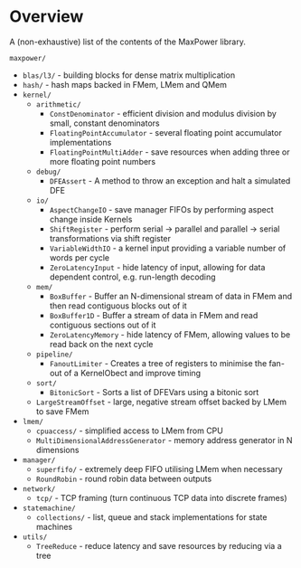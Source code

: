 Overview
========

A (non-exhaustive) list of the contents of the MaxPower library.

`maxpower/`
* `blas/l3/` - building blocks for dense matrix multiplication
* `hash/` - hash maps backed in FMem, LMem and QMem
* `kernel/`
  * `arithmetic/`
    - `ConstDenominator` - efficient division and modulus division by small, constant denominators
    - `FloatingPointAccumulator` - several floating point accumulator implementations
    - `FloatingPointMultiAdder` - save resources when adding three or more floating point numbers
  * `debug/`
    - `DFEAssert` - A method to throw an exception and halt a simulated DFE
  * `io/`
    - `AspectChangeIO` - save manager FIFOs by performing aspect change inside Kernels
    - `ShiftRegister` - perform serial -> parallel and parallel -> serial transformations via shift register
    - `VariableWidthIO` - a kernel input providing a variable number of words per cycle
    - `ZeroLatencyInput` - hide latency of input, allowing for data dependent control, e.g. run-length decoding
  * `mem/`
    - `BoxBuffer` - Buffer an N-dimensional stream of data in FMem and then read contiguous blocks out of it
    - `BoxBuffer1D` - Buffer a stream of data in FMem and read contiguous sections out of it
    - `ZeroLatencyMemory` - hide latency of FMem, allowing values to be read back on the next cycle
  * `pipeline/`
    - `FanoutLimiter` - Creates a tree of registers to minimise the fan-out of a KernelObect and improve timing
  * `sort/`
    - `BitonicSort`  - Sorts a list of DFEVars using a bitonic sort
  - `LargeStreamOffset` - large, negative stream offset backed by LMem to save FMem
* `lmem/`
  * `cpuaccess/` - simplified access to LMem from CPU
  - `MultiDimensionalAddressGenerator` - memory address generator in N dimensions
* `manager/`
  * `superfifo/` - extremely deep FIFO utilising LMem when necessary
  - `RoundRobin` - round robin data between outputs
* `network/`
  * `tcp/` - TCP framing (turn continuous TCP data into discrete frames)
* `statemachine/`
  * `collections/` - list, queue and stack implementations for state machines
* `utils/`
  - `TreeReduce` - reduce latency and save resources by reducing via a tree

